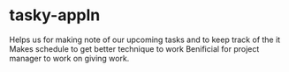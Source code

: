 # tasky-appln

Helps us for making note of our upcoming tasks and to keep track of the it
Makes schedule to get better technique to work 
Benificial for project manager to work on giving work.